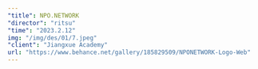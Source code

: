 ```yaml
---
"title": NPO.NETWORK
"director": "ritsu"
"time": "2023.2.12"
img: "/img/des/01/7.jpeg"
"client": "Jiangxue Academy"
url: "https://www.behance.net/gallery/185829509/NPONETWORK-Logo-Web"
---
```

